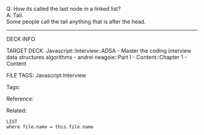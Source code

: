 Q: How its called the last node in a linked list?  
A: Tail.  
Some people call the tail anything that is after the head.
<!--ID: 1690027056129-->

---

DECK INFO

TARGET DECK: Javascript::Interview::ADSA - Master the coding interview data structures algorithms - andrei neagoie::Part I - Content::Chapter 1 - Content

FILE TAGS: Javascript Interview

Tags:

Reference:

Related:

```dataview
LIST
where file.name = this.file.name
```
